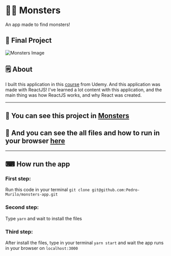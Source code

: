 # 🧟‍♀ Monsters
An app made to find monsters!

## 📱 Final Project
![Monsters Image](https://github.com/Pedro-Murilo/monsters-app/blob/master/monsters-img.png)

## 🗒 About
I built this application in this [course](https://www.udemy.com/course/complete-react-developer-zero-to-mastery/) from Udemy.
And this application was made with ReactJS! I've learned a lot content with this application, and the main thing was how ReactJS works, and why React was created.

---
## 🌟 You can see this project in [Monsters](https://pedro-murilo.github.io/monsters-app/)
## 🌟 And you can see the all files and how to run in your browser [here](https://github.com/Pedro-Murilo/monsters-app/tree/master)
---

## ⌨ How run the app
###  First step: 
Run this code in your terminal `git clone git@github.com:Pedro-Murilo/monsters-app.git`
### Second step: 
Type `yarn` and wait to install the files
### Third step:
After install the files, type in your terminal `yarn start` and wait the app runs in your browser on `localhost:3000`
